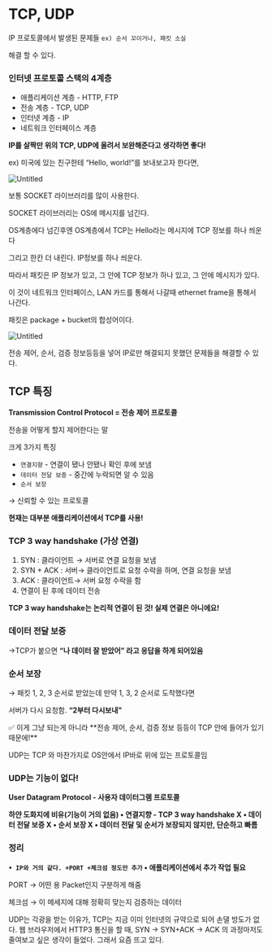 # TCP, UDP

IP 프로토콜에서 발생된 문제들 `ex) 순서 꼬이거나, 패킷 소실`

해결 할 수 있다.

### 인터넷 프로토콜 스택의 4계층

- 애플리케이션 계층 - HTTP, FTP
- 전송 계층 - TCP, UDP
- 인터넷 계층 - IP
- 네트워크 인터페이스 계층

**IP를 살짝만 위의 TCP, UDP에 올려서 보완해준다고 생각하면 좋다!**

ex) 미국에 있는 친구한테 “Hello, world!”를 보내보고자 한다면,

![Untitled](TCP,%20UDP%208e14485f93f84101846051df64dfc9f6/Untitled.png)

보통 SOCKET 라이브러리를 많이 사용한다.

SOCKET 라이브러리는 OS에 메시지를 넘긴다.

OS계층에다 넘긴후엔  OS계층에서 TCP는 Hello라는 메시지에 TCP 정보를 하나 씌운다

그리고 한칸 더 내린다. IP정보를 하나 씌운다.

따라서 패킷은 IP 정보가 있고, 그 안에 TCP 정보가 하나 있고, 그 안에 메시지가 있다.

이 것이 네트워크 인터페이스, LAN 카드를 통해서 나갈때 ethernet frame을 통해서 나간다. 

패킷은 package + bucket의 합성어이다.

![Untitled](TCP,%20UDP%208e14485f93f84101846051df64dfc9f6/Untitled%201.png)

전송 제어, 순서, 검증 정보등등을 넣어 IP로만 해결되지 못했던 문제들을 해결할 수 있다. 

## TCP 특징

**Transmission Control Protocol = 전송 제어 프로토콜**

전송을 어떻게 할지 제어한다는 말

크게 3가지 특징

- `연결지향` - 연결이 됐나 안됐나 확인 후에 보냄
- `데이터 전달 보증` - 중간에 누락되면 알 수 있음
- `순서 보장`

→ 신뢰할 수 있는 프로토콜

**현재는 대부분 애플리케이션에서 TCP를 사용!**

### TCP 3 way handshake (가상 연결)

1. SYN : 클라이언트 → 서버로 연결 요청을 보냄
2. SYN + ACK : 서버→ 클라이언트로 요청 수락을 하며, 연결 요청을 보냄
3. ACK : 클라이언트→ 서버 요청 수락을 함
4. 연결이 된 후에 데이터 전송

**TCP 3 way handshake는 논리적 연결이 된 것! 실제 연결은 아니에요!** 

### 데이터 전달 보증

→TCP가 붙으면 **“나 데이터 잘 받았어” 라고 응답을 하게 되어있음**

### 순서 보장

→ 패킷 1, 2, 3 순서로 받았는데 만약 1, 3, 2 순서로 도착했다면

서버가 다시 요청함. **“2부터 다시보내”**

<aside>
✅ 이게 그냥 되는게 아니라
**전송 제어, 순서, 검증 정보 등등이 TCP 안에 들어가 있기 때문에!**

</aside>

UDP는 TCP 와 마찬가지로 OS안에서 IP바로 위에 있는 프로토콜임

### UDP는 기능이 없다!

**User Datagram Protocol - 사용자 데이터그램 프로토콜**

**하얀 도화지에 비유(기능이 거의 없음)
• 연결지향 - TCP 3 way handshake X
• 데이터 전달 보증 X
• 순서 보장 X
• 데이터 전달 및 순서가 보장되지 않지만, 단순하고 빠름**

### **정리**

**`• IP와 거의 같다. +PORT +체크섬 정도만 추가`
• 애플리케이션에서 추가 작업 필요**

PORT → 어떤 용 Packet인지 구분하게 해줌

체크섬 → 이 메세지에 대해 정확히 맞는지 검증하는 데이터

UDP는 각광을 받는 이유가, TCP는 지금 이미 인터넷의 규약으로 되어 손댈 방도가 없다. 웹 브라우저에서 HTTP3 통신을 할 때, SYN → SYN+ACK → ACK 의 과정마저도 줄여보고 싶은 생각이 들었다. 그래서 요즘 뜨고 있다.